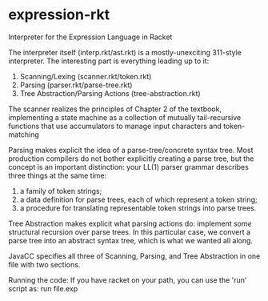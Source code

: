 # expression-rkt
Interpreter for the Expression Language in Racket

The interpreter itself (interp.rkt/ast.rkt) is a mostly-unexciting
311-style interpreter.  The interesting part is everything leading up
to it:
1) Scanning/Lexing (scanner.rkt/token.rkt)
2) Parsing (parser.rkt/parse-tree.rkt)
3) Tree Abstraction/Parsing Actions (tree-abstraction.rkt)

The scanner realizes the principles of Chapter 2 of the textbook,
implementing a state machine as a collection of mutually
tail-recursive functions that use accumulators to manage input
characters and token-matching

Parsing makes explicit the idea of a parse-tree/concrete syntax tree.
Most production compilers do not bother explicitly creating a parse
tree, but the concept is an important distinction: your LL(1)  parser
grammar describes three things at the same time:

1) a family of token strings;
2) a data definition for parse trees, each of which represent a token string;
3) a procedure for translating representable token strings into parse
trees.

Tree Abstraction makes explicit what parsing actions do: implement
*some* structural recursion over parse trees.  In this particular
case, we convert a parse tree into an abstract syntax tree, which is
what we wanted all along.

JavaCC specifies all three of Scanning, Parsing, and Tree Abstraction
in one file with two sections.


Running the code:
If you have racket on your path, you can use the 'run' script as:
  run file.exp


